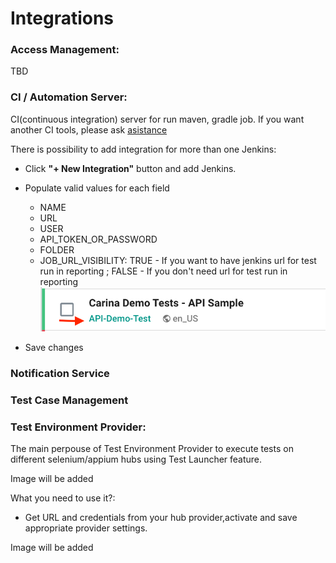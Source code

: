 # Integrations

### Access Management:
TBD
### CI / Automation Server:
CI(continuous integration) server for run maven, gradle job.
If you want another CI tools, please ask [asistance](https://t.me/zebrunner)

There is possibility to add integration for more than one Jenkins:
* Click **"+ New Integration"** button and add Jenkins.
* Populate valid values for each field
   * NAME
   * URL
   * USER
   * API_TOKEN_OR_PASSWORD
   * FOLDER
   * JOB_URL_VISIBILITY: TRUE - If you want to have jenkins url for test run in reporting ;  FALSE - If you don't need url for test run in reporting
    ![Integration](https://github.com/zebrunner/documentation/blob/master/docs/assets/images/job_url_visibility.png?raw=true)
    
* Save changes

### Notification Service

### Test Case Management

### Test Environment Provider:
The main perpouse of Test Environment Provider to execute tests on different selenium/appium hubs using Test Launcher feature.

Image will be added

What you need to use it?:
* Get URL and credentials from your hub provider,activate and save appropriate provider settings. 

Image will be added

